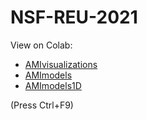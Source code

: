 # NSF-REU-2021
View on Colab:
- [AMIvisualizations](https://colab.research.google.com/github/mayhd3/NSF-REU-2021/blob/main/AMIvisualizations.ipynb)
- [AMImodels](https://colab.research.google.com/github/mayhd3/NSF-REU-2021/blob/main/AMImodels.ipynb)
- [AMImodels1D](https://colab.research.google.com/github/mayhd3/NSF-REU-2021/blob/main/AMImodels1D.ipynb)

(Press Ctrl+F9)
